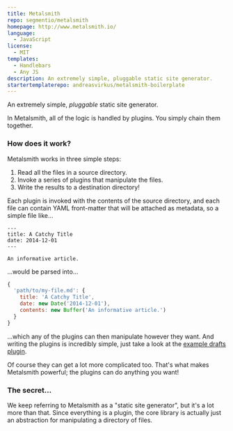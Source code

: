 ```yaml
---
title: Metalsmith
repo: segmentio/metalsmith
homepage: http://www.metalsmith.io/
language:
  - JavaScript
license:
  - MIT
templates:
  - Handlebars
  - Any JS
description: An extremely simple, pluggable static site generator.
startertemplaterepo: andreasvirkus/metalsmith-boilerplate
---
```


An extremely simple, _pluggable_ static site generator.

In Metalsmith, all of the logic is handled by plugins. You simply chain them together.

### How does it work?

Metalsmith works in three simple steps:

1. Read all the files in a source directory.
2. Invoke a series of plugins that manipulate the files.
3. Write the results to a destination directory!

Each plugin is invoked with the contents of the source directory, and each file can contain YAML front-matter that will be attached as metadata, so a simple file like...

    ---
    title: A Catchy Title
    date: 2014-12-01
    ---

    An informative article.

...would be parsed into...

```js
{
  'path/to/my-file.md': {
    title: 'A Catchy Title',
    date: new Date('2014-12-01'),
    contents: new Buffer('An informative article.')
  }
}
```

...which any of the plugins can then manipulate however they want. And writing the plugins is incredibly simple, just take a look at the [example drafts plugin](https://github.com/segmentio/metalsmith-drafts/blob/master/lib/index.js).

Of course they can get a lot more complicated too. That's what makes Metalsmith powerful; the plugins can do anything you want!

### The secret...

We keep referring to Metalsmith as a "static site generator", but it's a lot more than that. Since everything is a plugin, the core library is actually just an abstraction for manipulating a directory of files.
